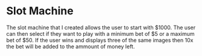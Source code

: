 # Slot Machine

The slot machine that I created allows the user to start with $1000. The user can then select if they want to play with a minimum bet of $5 or a maximum bet of $50. If the user wins and displays three of the same images then 10x the bet will be added to the ammount of money left.
 
